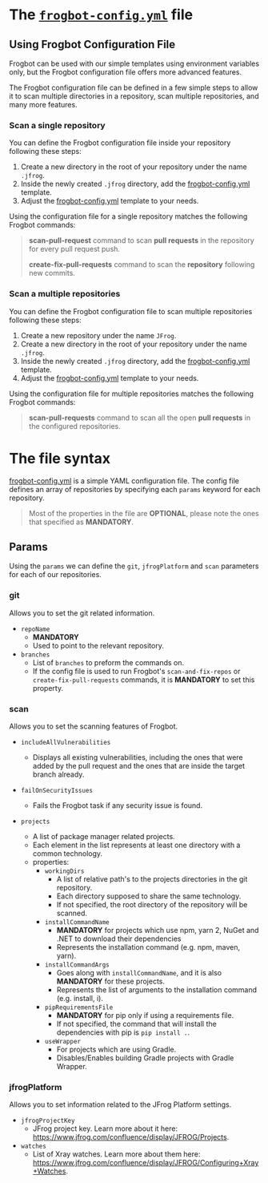# The [`frogbot-config.yml`](templates/.jfrog/frogbot-config.yml) file

## Using Frogbot Configuration File

Frogbot can be used with our simple templates using environment variables only, but the Frogbot configuration file offers more advanced features.

The Frogbot configuration file can be defined in a few simple steps to allow it to scan multiple directories in a repository, scan multiple repositories, and many more features.

### Scan a single repository

You can define the Frogbot configuration file inside your repository following these steps:

1. Create a new directory in the root of your repository under the name `.jfrog`.
2. Inside the newly created `.jfrog` directory, add the [frogbot-config.yml](./templates/.jfrog/frogbot-config.yml)
   template.
3. Adjust the [frogbot-config.yml](./templates/.jfrog/frogbot-config.yml) template to your needs.

Using the configuration file for a single repository matches the following Frogbot commands:
> **scan-pull-request** command to scan **pull requests** in the repository for every pull request push.
>
> **create-fix-pull-requests** command to scan the **repository** following new commits.

### Scan a multiple repositories

You can define the Frogbot configuration file to scan multiple repositories following these steps:

1. Create a new repository under the name `JFrog`.
2. Create a new directory in the root of your repository under the name `.jfrog`.
3. Inside the newly created `.jfrog` directory, add the [frogbot-config.yml](./templates/.jfrog/frogbot-config.yml)
   template.
4. Adjust the [frogbot-config.yml](./templates/.jfrog/frogbot-config.yml) template to your needs.

Using the configuration file for multiple repositories matches the following Frogbot commands:
> **scan-pull-requests** command to scan all the open **pull requests** in the configured repositories.

# The file syntax

[frogbot-config.yml](./templates/.jfrog/frogbot-config.yml) is a simple YAML configuration file. The config file defines an array of repositories by specifying each `params` keyword for each repository.
> Most of the properties in the file are **OPTIONAL**, please note the ones that specified as **MANDATORY**.

## Params

Using the `params` we can define the `git`, `jfrogPlatform` and `scan` parameters for each of our repositories.

### git

Allows you to set the git related information.

- `repoName`
    - **MANDATORY**
    - Used to point to the relevant repository.
- `branches`
    - List of `branches` to preform the commands on.
    - If the config file is used to run Frogbot's `scan-and-fix-repos` or `create-fix-pull-requests` commands, it is **MANDATORY** to set this property.

### scan

Allows you to set the scanning features of Frogbot.

- `includeAllVulnerabilities`
    - Displays all existing vulnerabilities, including the ones that were added by the pull request and the ones that are inside the target branch already.

- `failOnSecurityIssues`
    - Fails the Frogbot task if any security issue is found.
- `projects`
    - A list of package manager related projects.
    - Each element in the list represents at least one directory with a common technology.
    - properties:
        - `workingDirs`
            - A list of relative path's to the projects directories in the git repository.
            - Each directory supposed to share the same technology.
            - If not specified, the root directory of the repository will be scanned.
        - `installCommandName`
            - **MANDATORY** for projects which use npm, yarn 2, NuGet and .NET to download their dependencies
            - Represents the installation command (e.g. npm, maven, yarn).
        - `installCommandArgs`
            - Goes along with `installCommandName`, and it is also **MANDATORY** for these projects.
            - Represents the list of arguments to the installation command (e.g. install, i).
        - `pipRequirementsFile`
            - **MANDATORY** for pip only if using a requirements file.
            - If not specified, the command that will install the dependencies with pip is `pip install .`.
        - `useWrapper`
            - For projects which are using Gradle.
            - Disables/Enables building Gradle projects with Gradle Wrapper.

### jfrogPlatform

Allows you to set information related to the JFrog Platform settings.

- `jfrogProjectKey`
    - JFrog project key. Learn more about it here: https://www.jfrog.com/confluence/display/JFROG/Projects.
- `watches`
    - List of Xray watches. Learn more about them here: https://www.jfrog.com/confluence/display/JFROG/Configuring+Xray+Watches.